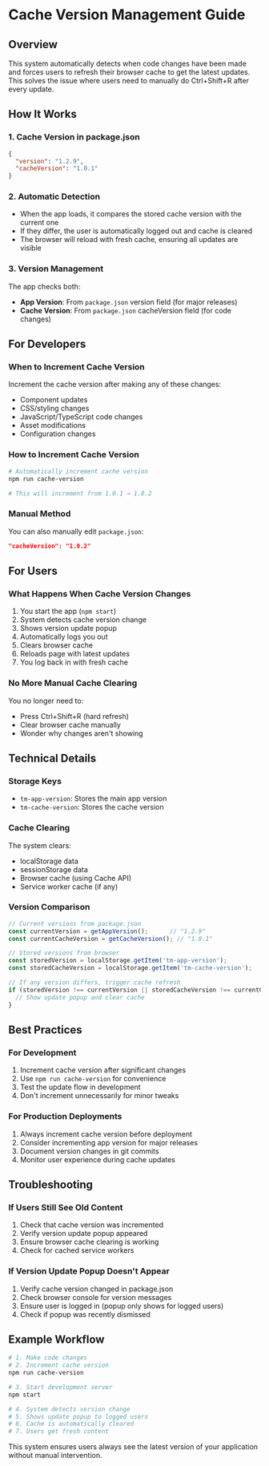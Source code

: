 # Cache Version Management Guide

## Overview
This system automatically detects when code changes have been made and forces users to refresh their browser cache to get the latest updates. This solves the issue where users need to manually do Ctrl+Shift+R after every update.

## How It Works

### 1. Cache Version in package.json
```json
{
  "version": "1.2.9",
  "cacheVersion": "1.0.1"
}
```

### 2. Automatic Detection
- When the app loads, it compares the stored cache version with the current one
- If they differ, the user is automatically logged out and cache is cleared
- The browser will reload with fresh cache, ensuring all updates are visible

### 3. Version Management
The app checks both:
- **App Version**: From `package.json` version field (for major releases)
- **Cache Version**: From `package.json` cacheVersion field (for code changes)

## For Developers

### When to Increment Cache Version
Increment the cache version after making any of these changes:
- Component updates
- CSS/styling changes
- JavaScript/TypeScript code changes
- Asset modifications
- Configuration changes

### How to Increment Cache Version
```bash
# Automatically increment cache version
npm run cache-version

# This will increment from 1.0.1 → 1.0.2
```

### Manual Method
You can also manually edit `package.json`:
```json
"cacheVersion": "1.0.2"
```

## For Users

### What Happens When Cache Version Changes
1. You start the app (`npm start`)
2. System detects cache version change
3. Shows version update popup
4. Automatically logs you out
5. Clears browser cache
6. Reloads page with latest updates
7. You log back in with fresh cache

### No More Manual Cache Clearing
You no longer need to:
- Press Ctrl+Shift+R (hard refresh)
- Clear browser cache manually
- Wonder why changes aren't showing

## Technical Details

### Storage Keys
- `tm-app-version`: Stores the main app version
- `tm-cache-version`: Stores the cache version

### Cache Clearing
The system clears:
- localStorage data
- sessionStorage data
- Browser cache (using Cache API)
- Service worker cache (if any)

### Version Comparison
```javascript
// Current versions from package.json
const currentVersion = getAppVersion();      // "1.2.9"
const currentCacheVersion = getCacheVersion(); // "1.0.1"

// Stored versions from browser
const storedVersion = localStorage.getItem('tm-app-version');
const storedCacheVersion = localStorage.getItem('tm-cache-version');

// If any version differs, trigger cache refresh
if (storedVersion !== currentVersion || storedCacheVersion !== currentCacheVersion) {
  // Show update popup and clear cache
}
```

## Best Practices

### For Development
1. Increment cache version after significant changes
2. Use `npm run cache-version` for convenience
3. Test the update flow in development
4. Don't increment unnecessarily for minor tweaks

### For Production Deployments
1. Always increment cache version before deployment
2. Consider incrementing app version for major releases
3. Document version changes in git commits
4. Monitor user experience during cache updates

## Troubleshooting

### If Users Still See Old Content
1. Check that cache version was incremented
2. Verify version update popup appeared
3. Ensure browser cache clearing is working
4. Check for cached service workers

### If Version Update Popup Doesn't Appear
1. Verify cache version changed in package.json
2. Check browser console for version messages
3. Ensure user is logged in (popup only shows for logged users)
4. Check if popup was recently dismissed

## Example Workflow
```bash
# 1. Make code changes
# 2. Increment cache version
npm run cache-version

# 3. Start development server
npm start

# 4. System detects version change
# 5. Shows update popup to logged users
# 6. Cache is automatically cleared
# 7. Users get fresh content
```

This system ensures users always see the latest version of your application without manual intervention.